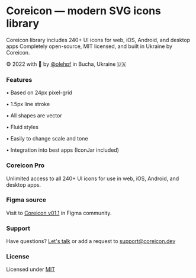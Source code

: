 # Coreicon — modern SVG icons library
Coreicon library includes 240+ UI icons for web, iOS, Android, and desktop apps
Completely open-source, MIT licensed, and built in Ukraine by Coreicon.
>
© 2022 with 🤍 by [@olehpf](https://www.figma.com/@olehpf) in Bucha, Ukraine 🇺🇦 
### Features
• Based on 24px pixel-grid
>
• 1.5px line stroke
>
• All shapes are vector
>
• Fluid styles
>
• Easily to change scale and tone
>
• Integration into best apps (IconJar included)
>
### Coreicon Pro
Unlimited access to all 240+ UI icons for use in web, iOS, Android, and desktop apps.
### Figma source 
Visit to [Coreicon v01.1](https://www.figma.com/community/file/1105519588638228078) in Figma community.
### Support
Have questions? [Let's talk](https://t.me/coreicon_bot) or add a request to support@coreicon.dev
### License
Licensed under [MIT](https://choosealicense.com/licenses/mit/)
